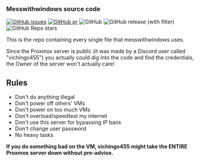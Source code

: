### Messwithwindows source code

[![GitHub issues](https://img.shields.io/github/issues/messwithwindows/messwithwindows.github.io?style=flat-square)](https://github.com/messwithwindows/messwithwindows.github.io/issues)
[![GitHub pr](https://img.shields.io/github/issues-pr/messwithwindows/messwithwindows.github.io?style=flat-square)](https://github.com/messwithwindows/messwithwindows.github.io/pulls)
![GitHub](https://img.shields.io/github/license/messwithwindows/messwithwindows.github.io?style=flat-square)
![GitHub release (with filter)](https://img.shields.io/github/v/release/messwithwindows/messwithwindows.github.io?style=flat-square)
![GitHub Repo stars](https://img.shields.io/github/stars/messwithwindows/messwithwindows.github.io?style=flat-square)

This is the repo containing every single file that messwithwindows uses.

Since the Proxmox server is public (it was made by a Discord user called "vichingo455") you actually could dig into the code and find the credentials, the Owner of the server won't actually care!

## Rules
- Don't do anything illegal
- Don't power off others' VMs
- Don't power on too much VMs
- Don't overload/speedtest my internet
- Don't use this server for bypassing IP bans
- Don't change user password
- No heavy tasks

**If you do something bad on the VM, vichingo455 might take the ENTIRE Proxmox server down without pre-advise.**
